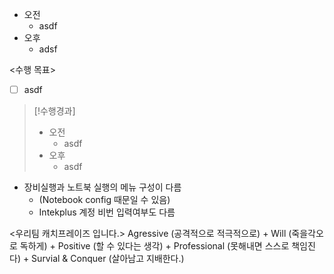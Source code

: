 - 오전
	- asdf
- 오후
	- adsf

<수행 목표>
- [ ] asdf

>[!수행경과]
>- 오전
>	- asdf
>- 오후
>	- asdf

- 장비실행과 노트북 실행의 메뉴 구성이 다름
	- (Notebook config 때문일 수 있음)
	- Intekplus 계정 비번 입력여부도 다름

<우리팀 캐치프레이즈 입니다.>
Agressive (공격적으로 적극적으로) + Will (죽을각오로 독하게) + Positive (할 수 있다는 생각) + Professional (못해내면 스스로 책임진다) + Survial & Conquer (살아남고 지배한다.) 
